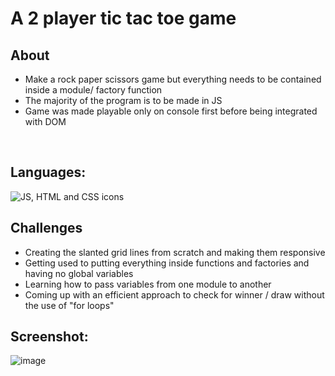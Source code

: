 <h1> A 2 player tic tac toe game </h1>

<h2>About</h2>
<ul>
    <li>Make a rock paper scissors game but everything needs to be contained inside a module/ factory function</li>
    <li>The majority of the program is to be made in JS</li>
    <li>Game was made playable only on console first before being integrated with DOM</li>
</ul>
<br>
<h2>Languages:</h2>
<img src="https://skillicons.dev/icons?i=js,html,css" alt="JS, HTML and CSS icons">

<br>
<h2>Challenges</h2>
<ul>
    <li>Creating the slanted grid lines from scratch and making them responsive</li>
     <li>Getting used to putting everything inside functions and factories and having no global variables</li>
    <li> Learning how to pass variables from one module to another</li>
    <li>Coming up with an efficient approach to check for winner / draw without the use of "for loops"</li>
</ul>

<h2>Screenshot:</h2>

![image](https://github.com/Kenref/tic-tac-toe/assets/107287396/5d341674-6765-4e3d-b833-674aba10f0e8)
